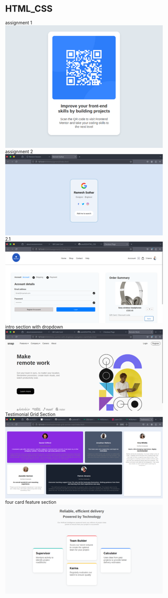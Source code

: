 # HTML_CSS

assignment 1
![alt text](image.png)
assignment 2
![alt text](image-4.png)
2.1
![alt text](image-1.png)
intro section with dropdown
![alt text](image-2.png)
Testimonial Grid Section
![alt text](image-3.png)
four card feature section
![alt text](image-5.png)

